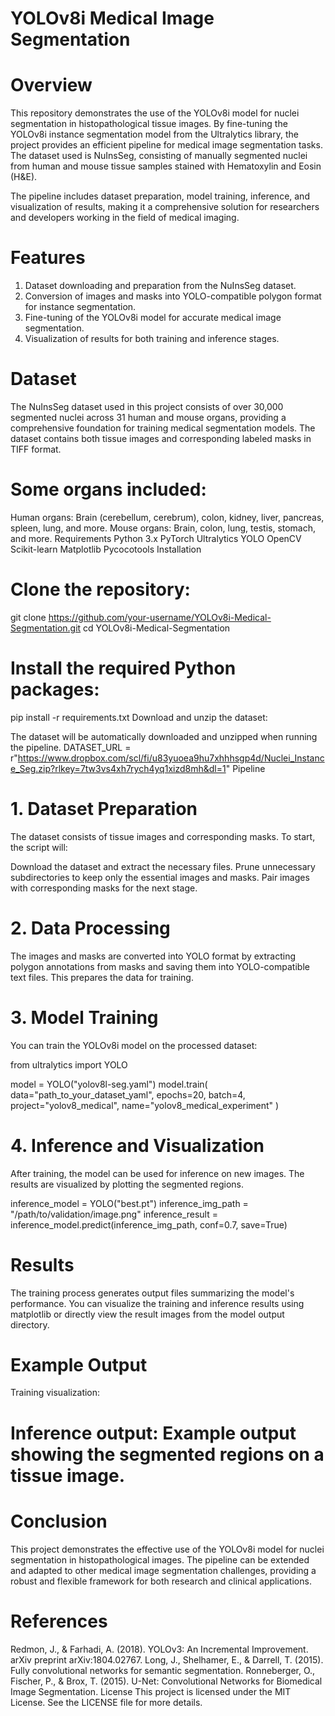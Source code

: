 # YOLOv8i Medical Image Segmentation
# Overview
This repository demonstrates the use of the YOLOv8i model for nuclei segmentation in histopathological tissue images. By fine-tuning the YOLOv8i instance segmentation model from the Ultralytics library, the project provides an efficient pipeline for medical image segmentation tasks. The dataset used is NuInsSeg, consisting of manually segmented nuclei from human and mouse tissue samples stained with Hematoxylin and Eosin (H&E).

The pipeline includes dataset preparation, model training, inference, and visualization of results, making it a comprehensive solution for researchers and developers working in the field of medical imaging.

# Features
1. Dataset downloading and preparation from the NuInsSeg dataset.
2. Conversion of images and masks into YOLO-compatible polygon format for instance segmentation.
3. Fine-tuning of the YOLOv8i model for accurate medical image segmentation.
4. Visualization of results for both training and inference stages.
# Dataset
The NuInsSeg dataset used in this project consists of over 30,000 segmented nuclei across 31 human and mouse organs, providing a comprehensive foundation for training medical segmentation models. The dataset contains both tissue images and corresponding labeled masks in TIFF format.

# Some organs included:

Human organs: Brain (cerebellum, cerebrum), colon, kidney, liver, pancreas, spleen, lung, and more.
Mouse organs: Brain, colon, lung, testis, stomach, and more.
Requirements
Python 3.x
PyTorch
Ultralytics YOLO
OpenCV
Scikit-learn
Matplotlib
Pycocotools
Installation
# Clone the repository:
git clone https://github.com/your-username/YOLOv8i-Medical-Segmentation.git
cd YOLOv8i-Medical-Segmentation
# Install the required Python packages:
pip install -r requirements.txt
Download and unzip the dataset:

The dataset will be automatically downloaded and unzipped when running the pipeline.
DATASET_URL = r"https://www.dropbox.com/scl/fi/u83yuoea9hu7xhhhsgp4d/Nuclei_Instance_Seg.zip?rlkey=7tw3vs4xh7rych4yq1xizd8mh&dl=1"
Pipeline
# 1. Dataset Preparation
The dataset consists of tissue images and corresponding masks. To start, the script will:

Download the dataset and extract the necessary files.
Prune unnecessary subdirectories to keep only the essential images and masks.
Pair images with corresponding masks for the next stage.
# 2. Data Processing
The images and masks are converted into YOLO format by extracting polygon annotations from masks and saving them into YOLO-compatible text files. This prepares the data for training.

# 3. Model Training
You can train the YOLOv8i model on the processed dataset:


from ultralytics import YOLO

model = YOLO("yolov8l-seg.yaml")
model.train(
    data="path_to_your_dataset_yaml",
    epochs=20,
    batch=4,
    project="yolov8_medical",
    name="yolov8_medical_experiment"
)
# 4. Inference and Visualization
After training, the model can be used for inference on new images. The results are visualized by plotting the segmented regions.


inference_model = YOLO("best.pt")
inference_img_path = "/path/to/validation/image.png"
inference_result = inference_model.predict(inference_img_path, conf=0.7, save=True)
# Results
The training process generates output files summarizing the model's performance. You can visualize the training and inference results using matplotlib or directly view the result images from the model output directory.

# Example Output
Training visualization:

# Inference output: Example output showing the segmented regions on a tissue image.

# Conclusion
This project demonstrates the effective use of the YOLOv8i model for nuclei segmentation in histopathological images. The pipeline can be extended and adapted to other medical image segmentation challenges, providing a robust and flexible framework for both research and clinical applications.

# References
Redmon, J., & Farhadi, A. (2018). YOLOv3: An Incremental Improvement. arXiv preprint arXiv:1804.02767.
Long, J., Shelhamer, E., & Darrell, T. (2015). Fully convolutional networks for semantic segmentation.
Ronneberger, O., Fischer, P., & Brox, T. (2015). U-Net: Convolutional Networks for Biomedical Image Segmentation.
License
This project is licensed under the MIT License. See the LICENSE file for more details.
